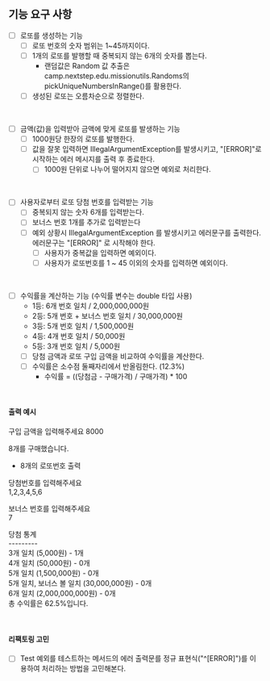 
## 기능 요구 사항

- [ ] 로또를 생성하는 기능
  - [ ] 로또 번호의 숫자 범위는 1~45까지이다.
  - [ ] 1개의 로또를 발행할 때 중복되지 않는 6개의 숫자를 뽑는다.
    - 랜덤값은 Random 값 추출은 camp.nextstep.edu.missionutils.Randoms의 pickUniqueNumbersInRange()를 활용한다.
  - [ ] 생성된 로또는 오름차순으로 정렬한다.

<br>

- [ ] 금액(값)을 입력받아 금액에 맞게 로또를 발생하는 기능
  - [ ] 1000원당 한장의 로또를 발행한다.
  - [ ] 값을 잘못 입력하면 IllegalArgumentException를 발생시키고, "[ERROR]"로 시작하는 에러 메시지를 출력 후 종료한다.
    - [ ] 1000원 단위로 나누어 떨어지지 않으면 예외로 처리한다.

<br>

- [ ] 사용자로부터 로또 당첨 번호를 입력받는 기능
  - [ ] 중복되지 않는 숫자 6개를 입력받는다.
  - [ ] 보너스 번호 1개를 추가로 입력받는다
  - [ ] 예외 상황시 IllegalArgumentException 를 발생시키고 에러문구를 출력한다. 에러문구는 "[ERROR]" 로 시작해야 한다.
    - [ ] 사용자가 중복값을 입력하면 예외이다.
    - [ ] 사용자가 로또번호를 1 ~ 45 이외의 숫자를 입력하면 예외이다.

<br>

- [ ] 수익률을 계산하는 기능 (수익률 변수는 double 타입 사용)
  - 1등: 6개 번호 일치 / 2,000,000,000원
  - 2등: 5개 번호 + 보너스 번호 일치 / 30,000,000원
  - 3등: 5개 번호 일치 / 1,500,000원
  - 4등: 4개 번호 일치 / 50,000원
  - 5등: 3개 번호 일치 / 5,000원
  - [ ] 당첨 금액과 로또 구입 금액을 비교하여 수익률을 계산한다.
  - [ ] 수익률은 소수점 둘째자리에서 반올림한다. (12.3%)
    - 수익률 = ((당첨금 - 구매가격) / 구매가격) * 100

<br>

#### 출력 예시
구입 금액을 입력해주세요
8000

8개를 구매했습니다.
- 8개의 로또번호 출력

당첨번호를 입력해주세요 <br>
1,2,3,4,5,6

보너스 번호를 입력해주세요 <br>
7

당첨 통계 <br>
--------- <br>
3개 일치 (5,000원) - 1개 <br>
4개 일치 (50,000원) - 0개 <br>
5개 일치 (1,500,000원) - 0개 <br>
5개 일치, 보너스 볼 일치 (30,000,000원) - 0개 <br>
6개 일치 (2,000,000,000원) - 0개 <br>
총 수익률은 62.5%입니다.

<br>

#### 리팩토링 고민
- [ ] Test 예외를 테스트하는 메서드의 에러 출력문를 정규 표현식("^[ERROR]")를 이용하여 처리하는 방법을 고민해본다.